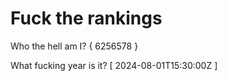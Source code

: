 # Fuck the rankings

Who the hell am I?
{ 6256578 }

What fucking year is it?
[ 2024-08-01T15:30:00Z ]
